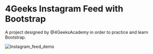 # 4Geeks Instagram Feed with Bootstrap
A project designed by @4GeeksAcademy in order to practice and learn Bootstrap. 

![Instagram_feed_demo](https://github.com/gdwhittaker94/Bootstrap_instagram_feed/assets/105855731/165f6675-3fd8-4e5c-8576-71efeace0299)
